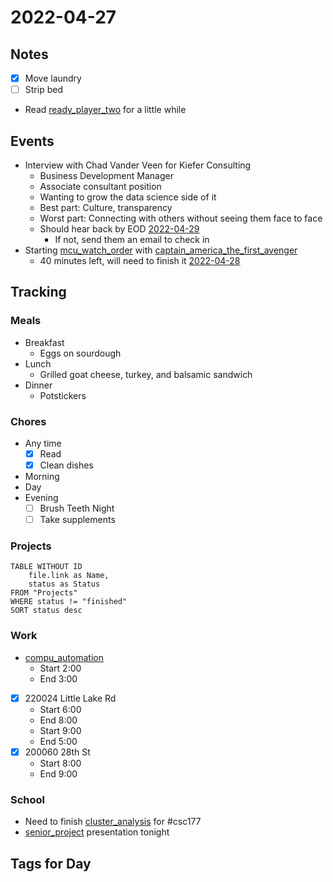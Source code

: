 # 2022-04-27
## Notes
- [x] Move laundry
- [ ] Strip bed

- Read [ready_player_two](../Media/Books/ready_player_two.md) for a little while
## Events
- Interview with Chad Vander Veen for Kiefer Consulting
	- Business Development Manager
	- Associate consultant position
	- Wanting to grow the data science side of it
	- Best part: Culture, transparency
	- Worst part: Connecting with others without seeing them face to face
	- Should hear back by EOD [2022-04-29](2022-04-29)
		- If not, send them an email to check in
- Starting [mcu_watch_order](../Media/mcu_watch_order.md) with [captain_america_the_first_avenger](../Media/Movies/captain_america_the_first_avenger.md)
	- 40 minutes left, will need to finish it [2022-04-28](2022-04-28.md)

## Tracking
### Meals
- Breakfast
	- Eggs on sourdough
- Lunch
	- Grilled goat cheese, turkey, and balsamic sandwich
- Dinner
	- Potstickers

### Chores
- Any time
	- [x] Read
	- [x] Clean dishes
- Morning
- Day
- Evening
	- [ ] Brush Teeth Night
	- [ ] Take supplements

### Projects
```dataview
TABLE WITHOUT ID
	file.link as Name,
	status as Status
FROM "Projects"
WHERE status != "finished"
SORT status desc
```

### Work
- [compu_automation](../Projects/compu_automation.md)
	- Start 2:00
	- End 3:00


- [x] 220024 Little Lake Rd
	- Start 6:00
	- End 8:00
	- Start 9:00
	- End 5:00
- [x] 200060 28th St
	- Start 8:00
	- End 9:00

### School
- Need to finish [cluster_analysis](../Projects/cluster_analysis.md) for #csc177 
- [senior_project](../Projects/senior_project.md) presentation tonight

## Tags for Day